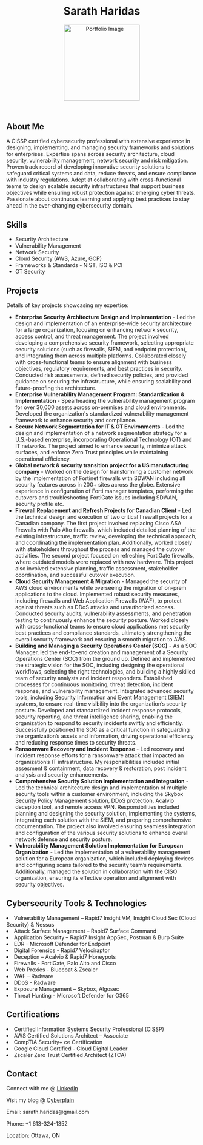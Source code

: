 <!DOCTYPE html>
<html lang="en">
<head>
    <meta charset="UTF-8">
    <meta name="viewport" content="width=device-width, initial-scale=1.0">
 </head>
<body>
    <header>
        <h1>Sarath Haridas</h1>
        <img src="https://github.com/cyberplain99/cybersecurity-portfolio/blob/main/Sarath-2025.jpeg?raw=true" alt="Portfolio Image" width="200" />
        </header>
    <div class="container">
        <section class="about">
            <h2>About Me</h2>
            <p>A CISSP certified cybersecurity professional with extensive experience in designing, implementing, and managing security frameworks and solutions for enterprises. Expertise spans across security architecture, cloud security, vulnerability management, network security and risk mitigation. Proven track record of developing innovative security solutions to safeguard critical systems and data, reduce threats, and ensure compliance with industry regulations. Adept at collaborating with cross-functional teams to design scalable security infrastructures that support business objectives while ensuring robust protection against emerging cyber threats.
Passionate about continuous learning and applying best practices to stay ahead in the ever-changing cybersecurity domain.</p>
        </section>
        <section class="Skills">
            <h2>Skills</h2>
            <ul>
                <li>Security Architecture</li>
                <li>Vulnerability Management</li>
                <li>Network Security</li>
                <li>Cloud Security (AWS, Azure, GCP)</li>
                <li>Frameworks & Standards - NIST, ISO & PCI </li>
                <li>OT Security</li>
            </ul>
        </section>
        <section class="Projects">
            <h2>Projects</h2>
            <p>Details of key projects showcasing my expertise:</p>
            <ul>
                <li><strong>Enterprise Security Architecture Design and Implementation</strong> - Led the design and implementation of an enterprise-wide security architecture for a large organization, focusing on enhancing network security, access control, and threat management. The project involved developing a comprehensive security framework, selecting appropriate security solutions (such as firewalls, SIEM, and endpoint protection), and integrating them across multiple platforms. Collaborated closely with cross-functional teams to ensure alignment with business objectives, regulatory requirements, and best practices in security. Conducted risk assessments, defined security policies, and provided guidance on securing the infrastructure, while ensuring scalability and future-proofing the architecture.</li>
                <li><strong>Enterprise Vulnerability Management Program: Standardization & Implementation</strong> - Spearheading the vulnerability management program for over 30,000 assets across on-premises and cloud environments. Developed the organization's standardized vulnerability management framework to enhance security and compliance.</li>
                <li><strong>Secure Network Segmentation for IT & OT Environments</strong> - Led the design and implementation of a network segmentation strategy for a U.S.-based enterprise, incorporating Operational Technology (OT) and IT networks. The project aimed to enhance security, minimize attack surfaces, and enforce Zero Trust principles while maintaining operational efficiency.
                <li><strong>Global network & security transition project for a US manufacturing company</strong> - Worked on the design for transforming a customer network by the implementation of Fortinet firewalls with SDWAN including all security features across in 200+ sites across the globe. Extensive experience in configuration of Forti manager templates, performing the cutovers and troubleshooting FortiGate issues including SDWAN, security profile etc.</li>
                <li><strong>Firewall Replacement and Refresh Projects for Canadian Client</strong> - Led the technical design and execution of two critical firewall projects for a Canadian company. The first project involved replacing Cisco ASA firewalls with Palo Alto firewalls, which included detailed planning of the existing infrastructure, traffic review, developing the technical approach, and coordinating the implementation plan. Additionally, worked closely with stakeholders throughout the process and managed the cutover activities. The second project focused on refreshing FortiGate firewalls, where outdated models were replaced with new hardware. This project also involved extensive planning, traffic assessment, stakeholder coordination, and successful cutover execution. </li>
                <li><strong>Cloud Security Management & Migration</strong> - Managed the security of AWS cloud environments while overseeing the migration of on-prem applications to the cloud. Implemented robust security measures, including firewalls and Web Application Firewalls (WAF), to protect against threats such as DDoS attacks and unauthorized access. Conducted security audits, vulnerability assessments, and penetration testing to continuously enhance the security posture. Worked closely with cross-functional teams to ensure cloud applications met security best practices and compliance standards, ultimately strengthening the overall security framework and ensuring a smooth migration to AWS.</li>
                <li><strong>Building and Managing a Security Operations Center (SOC)</strong> - As a SOC Manager, led the end-to-end creation and management of a Security Operations Center (SOC) from the ground up. Defined and implemented the strategic vision for the SOC, including designing the operational workflows, selecting the right technologies, and building a highly skilled team of security analysts and incident responders. Established processes for continuous monitoring, threat detection, incident response, and vulnerability management. Integrated advanced security tools, including Security Information and Event Management (SIEM) systems, to ensure real-time visibility into the organization’s security posture. Developed and standardized incident response protocols, security reporting, and threat intelligence sharing, enabling the organization to respond to security incidents swiftly and efficiently. Successfully positioned the SOC as a critical function in safeguarding the organization’s assets and information, driving operational efficiency and reducing response times to security threats.</li>
                <li><strong>Ransomware Recovery and Incident Response</strong> - Led recovery and incident response efforts for a ransomware attack that impacted an organization’s IT infrastructure. My responsibilities included initial assesment & containment, data recovery & restoration, post incident analysis and security enhancements.</li>
                <li><strong>Comprehensive Security Solution Implementation and Integration</strong> - Led the technical architecture design and implementation of multiple security tools within a customer environment, including the Skybox Security Policy Management solution, DDoS protection, Acalvio deception tool, and remote access VPN. Responsibilities included planning and designing the security solution, implementing the systems, integrating each solution with the SIEM, and preparing comprehensive documentation. The project also involved ensuring seamless integration and configuration of the various security solutions to enhance overall network defense and security posture.</li>
                <li><strong>Vulnerability Management Solution Implementation for European Organization</strong> - Led the implementation of a vulnerability management solution for a European organization, which included deploying devices and configuring scans tailored to the security team’s requirements. Additionally, managed the solution in collaboration with the CISO organization, ensuring its effective operation and alignment with security objectives.</li>
            </ul>
        </section>
        <section class="Tools used">
    <h2>Cybersecurity Tools & Technologies</h2>
    <li> Vulnerability Management – Rapid7 Insight VM, Insight Cloud Sec (Cloud Security) & Nessus </li>
    <li> Attack Surface Management – Rapid7 Surface Command </li>
    <li> Application Security – Rapid7 Insight AppSec, Postman & Burp Suite </li>  
    <li> EDR - Microsoft Defender for Endpoint </li>
    <li> Digital Forensics - Rapid7 Velociraptor </li>
    <li> Deception – Acalvio & Rapid7 Honeypots </li>
    <li> Firewalls - FortiGate, Palo Alto and Cisco </li>
    <li> Web Proxies - Bluecoat & Zscaler </li>
    <li> WAF – Radware </li>
    <li> DDoS - Radware </li>
    <li> Exposure Management – Skybox, Algosec </li>
    <li> Threat Hunting - Microsoft Defender for O365 </li>
     </section>
        <section class="Certifications">
        <h2>Certifications</h2>
        <li>Certified Information Systems Security Professional (CISSP)</li>
        <li>AWS Certified Solutions Architect – Associate</li>
        <li>CompTIA Security+ ce Certification</li>
        <li>Google Cloud Certified - Cloud Digital Leader</li>
        <li>Zscaler Zero Trust Certified Architect (ZTCA)</li>
        </section>
        <section class="Contact">
            <h2>Contact</h2>
            <p>Connect with me @ <a href="https://www.linkedin.com/in/sarath-haridas-cissp-87122147" target="_blank">LinkedIn</a></p>
            <p>Visit my blog @ <a href="https://www.linkedin.com/newsletters/7112204275157458945/" target="_blank">Cyberplain</a></p>
            <p>Email: sarath.haridas@gmail.com</p>
            <p>Phone: +1 613-324-1352</p>
            <p>Location: Ottawa, ON </p>
        </section>
    </div>
</body>
</html>
